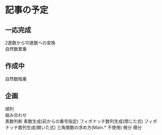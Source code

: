 # 記事の予定

## 一応完成

2進数から10進数への変換  
自然数累乗

## 作成中

自然数階乗

## 企画

順列  
組み合わせ  
素数判断
素数生成(前からの番号指定)
フィボナッチ数列生成(閉じた式)
フィボナッチ数列生成(開いた式)
三角関数の求め方(Main.* 不使用)
微分
積分
